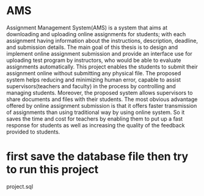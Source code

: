 # AMS
Assignment Management System(AMS) is a system that aims at downloading and uploading online assignments for students; with each assignment having information about the instructions, description, deadline, and submission details.  The main goal of this thesis is to design and implement online assignment submission and provide an interface use for uploading test program by instructors, who would be able to evaluate assignments automatically. This project enables the students to submit their assignment online without submitting any physical file.
 The proposed system helps reducing and minimizing human error, capable to assist supervisors(teachers and faculty) in the process by controlling and managing students. Moreover, the proposed system allows supervisors to share documents and files with their students. The most obvious advantage offered by online assignment submission is that it offers faster transmission of assignments than using traditional way by using online system. So it saves the time and cost for teachers by enabling them to put up a fast response for students as well as increasing the quality of the feedback provided to students.

# first save the database file then try to run this project 
 project.sql 
